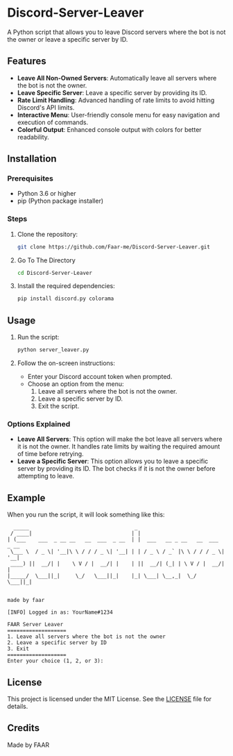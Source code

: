 
# Discord-Server-Leaver

A Python script that allows you to leave Discord servers where the bot is not the owner or leave a specific server by ID.

## Features

- **Leave All Non-Owned Servers**: Automatically leave all servers where the bot is not the owner.
- **Leave Specific Server**: Leave a specific server by providing its ID.
- **Rate Limit Handling**: Advanced handling of rate limits to avoid hitting Discord's API limits.
- **Interactive Menu**: User-friendly console menu for easy navigation and execution of commands.
- **Colorful Output**: Enhanced console output with colors for better readability.

## Installation

### Prerequisites

- Python 3.6 or higher
- pip (Python package installer)

### Steps

1. Clone the repository:
   ```bash
   git clone https://github.com/Faar-me/Discord-Server-Leaver.git
   ```
2. Go To The Directory
   ```bash
   cd Discord-Server-Leaver
   ```
   

3. Install the required dependencies:
   ```bash
   pip install discord.py colorama
   ```

## Usage

1. Run the script:
   ```bash
   python server_leaver.py
   ```

2. Follow the on-screen instructions:
   - Enter your Discord account token when prompted.
   - Choose an option from the menu:
     1. Leave all servers where the bot is not the owner.
     2. Leave a specific server by ID.
     3. Exit the script.

### Options Explained

- **Leave All Servers**: This option will make the bot leave all servers where it is not the owner. It handles rate limits by waiting the required amount of time before retrying.
- **Leave a Specific Server**: This option allows you to leave a specific server by providing its ID. The bot checks if it is not the owner before attempting to leave.

## Example

When you run the script, it will look something like this:

```plaintext
  _____                                  _                                 
 / ____|                                | |                                
| (___    ___  _ __ __   __  ___  _ __  | |  ___   __ _ __   __  ___  _ __ 
 \___ \  / _ \| '__|\ \ / / / _ \| '__| | | / _ \ / _` |\ \ / / / _ \| '__|
 ____) ||  __/| |    \ V / |  __/| |    | ||  __/| (_| | \ V / |  __/| |   
|_____/  \___||_|     \_/   \___||_|    |_| \___| \__,_|  \_/   \___||_|   
                                                                           
                                                                           made by faar

[INFO] Logged in as: YourName#1234

FAAR Server Leaver
===================
1. Leave all servers where the bot is not the owner
2. Leave a specific server by ID
3. Exit
===================
Enter your choice (1, 2, or 3):
```


## License

This project is licensed under the MIT License. See the [LICENSE](LICENSE) file for details.

## Credits

Made by FAAR
